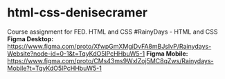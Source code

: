 # html-css-denisecramer
Course assignment for FED. HTML and CSS
#RainyDays - HTML and CSS
**Figma Desktop:** https://www.figma.com/proto/XfwpGmXMgiDvFA8mBJsIvP/Rainydays-Website?node-id=0-1&t=TqyKdO5lPcHHbuW5-1
**Figma Mobile:** https://www.figma.com/proto/CMs43ms9WxIZoj5MC8qZws/Rainydays-Mobile?t=TqyKdO5lPcHHbuW5-1
